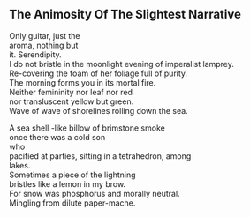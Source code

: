 The Animosity Of The Slightest Narrative
----------------------------------------
Only guitar, just the  
aroma, nothing but  
it. Serendipity.  
I do not bristle in the moonlight evening of imperalist lamprey.  
Re-covering the foam of her foliage full of purity.  
The morning forms you in its mortal fire.  
Neither femininity nor leaf nor red  
nor transluscent yellow but green.  
Wave of wave of shorelines rolling down the sea.  
  
A sea shell -like billow of brimstone smoke  
once there was a cold son  
who  
pacified at parties, sitting in a tetrahedron, among  
lakes.  
Sometimes a piece of the lightning  
bristles like a lemon in my brow.  
For snow was phosphorus and morally neutral.  
Mingling from dilute paper-mache.  
